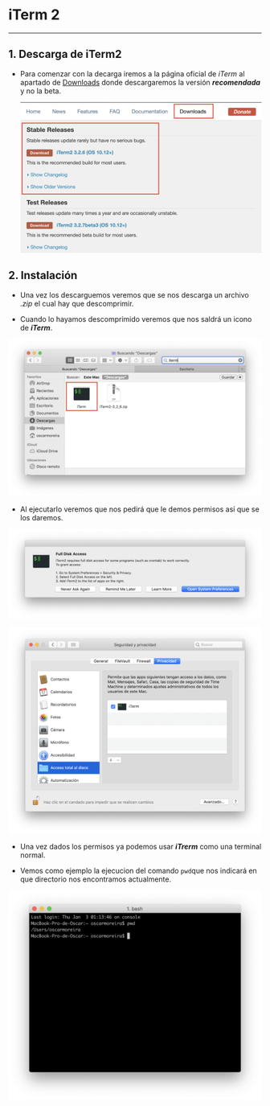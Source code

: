 # iTerm 2

---

## 1. Descarga de iTerm2

- Para comenzar con la decarga iremos a la página oficial de *iTerm* al apartado de [Downloads](https://www.iterm2.com/downloads.html) donde descargaremos la versión ***recomendada*** y no la beta.

  ![1](./img/1.png)

## 2. Instalación


- Una vez los descarguemos veremos que se nos descarga un archivo *.zip* el cual hay que descomprimir.

- Cuando lo hayamos descomprimido veremos que nos saldrá un icono de ***iTerm***.

![2](./img/2.png)

- Al ejecutarlo veremos que nos pedirá que le demos permisos así que se los daremos.

![3](./img/3.png)

![4](./img/4.png)

- Una vez dados los permisos ya podemos usar ***iTrerm*** como una terminal normal.

- Vemos como ejemplo la ejecucion del comando `pwd`que nos indicará en que directorio nos encontramos actualmente.

![5](./img/5.png)
